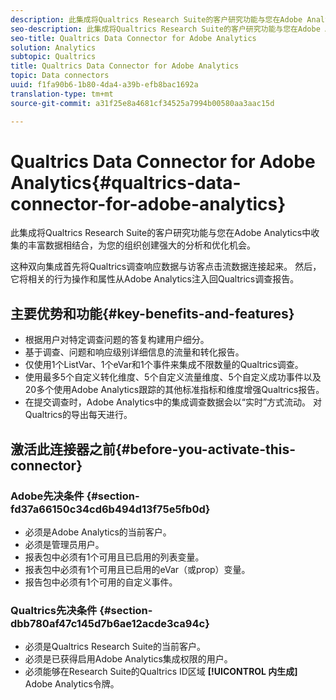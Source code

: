 ```yaml
---
description: 此集成将Qualtrics Research Suite的客户研究功能与您在Adobe Analytics中收集的丰富数据相结合，为您的组织创建强大的分析和优化机会。
seo-description: 此集成将Qualtrics Research Suite的客户研究功能与您在Adobe Analytics中收集的丰富数据相结合，为您的组织创建强大的分析和优化机会。
seo-title: Qualtrics Data Connector for Adobe Analytics
solution: Analytics
subtopic: Qualtrics
title: Qualtrics Data Connector for Adobe Analytics
topic: Data connectors
uuid: f1fa90b6-1b80-4da4-a39b-efb8bac1692a
translation-type: tm+mt
source-git-commit: a31f25e8a4681cf34525a7994b00580aa3aac15d

---
```



# Qualtrics Data Connector for Adobe Analytics{#qualtrics-data-connector-for-adobe-analytics}

此集成将Qualtrics Research Suite的客户研究功能与您在Adobe Analytics中收集的丰富数据相结合，为您的组织创建强大的分析和优化机会。

这种双向集成首先将Qualtrics调查响应数据与访客点击流数据连接起来。 然后，它将相关的行为操作和属性从Adobe Analytics注入回Qualtrics调查报告。

## 主要优势和功能{#key-benefits-and-features}

* 根据用户对特定调查问题的答复构建用户细分。
* 基于调查、问题和响应级别详细信息的流量和转化报告。
* 仅使用1个ListVar、1个eVar和1个事件来集成不限数量的Qualtrics调查。
* 使用最多5个自定义转化维度、5个自定义流量维度、5个自定义成功事件以及20多个使用Adobe Analytics跟踪的其他标准指标和维度增强Qualtrics报告。
* 在提交调查时，Adobe Analytics中的集成调查数据会以“实时”方式流动。 对Qualtrics的导出每天进行。

## 激活此连接器之前{#before-you-activate-this-connector}

### Adobe先决条件 {#section-fd37a66150c34cd6b494d13f75e5fb0d}

* 必须是Adobe Analytics的当前客户。
* 必须是管理员用户。
* 报表包中必须有1个可用且已启用的列表变量。
* 报表包中必须有1个可用且已启用的eVar（或prop）变量。
* 报告包中必须有1个可用的自定义事件。

### Qualtrics先决条件 {#section-dbb780af47c145d7b6ae12acde3ca94c}

* 必须是Qualtrics Research Suite的当前客户。
* 必须是已获得启用Adobe Analytics集成权限的用户。
* 必须能够在Research Suite的Qualtrics ID区域 **[!UICONTROL 内生成]** Adobe Analytics令牌。